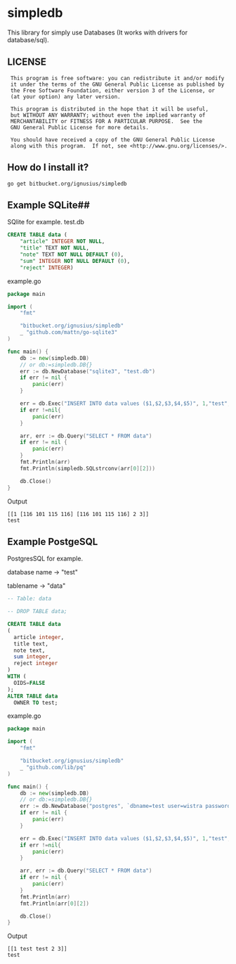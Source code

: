 # simpledb #

This library for simply use Databases (It works with drivers for database/sql).

## LICENSE ##
```
 This program is free software: you can redistribute it and/or modify
 it under the terms of the GNU General Public License as published by
 the Free Software Foundation, either version 3 of the License, or
 (at your option) any later version.

 This program is distributed in the hope that it will be useful,
 but WITHOUT ANY WARRANTY; without even the implied warranty of
 MERCHANTABILITY or FITNESS FOR A PARTICULAR PURPOSE.  See the
 GNU General Public License for more details.

 You should have received a copy of the GNU General Public License
 along with this program.  If not, see <http://www.gnu.org/licenses/>.
```
## How do I install it? ##
```
go get bitbucket.org/ignusius/simpledb
```

## Example SQLite##
SQlite for example.
test.db
```SQL
CREATE TABLE data (
    "article" INTEGER NOT NULL,
    "title" TEXT NOT NULL,
    "note" TEXT NOT NULL DEFAULT (0),
    "sum" INTEGER NOT NULL DEFAULT (0),
	"reject" INTEGER)
```
example.go

```go
package main

import (
	"fmt"

	"bitbucket.org/ignusius/simpledb"
	_ "github.com/mattn/go-sqlite3"
)

func main() {
	db := new(simpledb.DB)
	// or db:=simpledb.DB{}
	err := db.NewDatabase("sqlite3", "test.db")
	if err != nil {
		panic(err)
	}

	err = db.Exec("INSERT INTO data values ($1,$2,$3,$4,$5)", 1,"test","test",2,3)
	if err !=nil{
		panic(err)
	}

	arr, err := db.Query("SELECT * FROM data")
	if err != nil {
		panic(err)
	}
	fmt.Println(arr)
	fmt.Println(simpledb.SQLstrconv(arr[0][2]))

	db.Close()
}
```

Output
```
[[1 [116 101 115 116] [116 101 115 116] 2 3]]
test
```

## Example PostgeSQL ##
PostgresSQL for example.

database name -> "test"

tablename -> "data"

```SQL
-- Table: data

-- DROP TABLE data;

CREATE TABLE data
(
  article integer,
  title text,
  note text,
  sum integer,
  reject integer
)
WITH (
  OIDS=FALSE
);
ALTER TABLE data
  OWNER TO test;
```
example.go
```go
package main

import (
	"fmt"

	"bitbucket.org/ignusius/simpledb"
	_ "github.com/lib/pq"
)

func main() {
	db := new(simpledb.DB)
	// or db:=simpledb.DB{}
	err := db.NewDatabase("postgres", `dbname=test user=wistra password=wistrapass host=192.168.27.23 port=5432  sslmode=disable`)
	if err != nil {
		panic(err)
	}

	err = db.Exec("INSERT INTO data values ($1,$2,$3,$4,$5)", 1,"test","test",2,3)
	if err !=nil{
		panic(err)
	}

	arr, err := db.Query("SELECT * FROM data")
	if err != nil {
		panic(err)
	}
	fmt.Println(arr)
	fmt.Println(arr[0][2])

	db.Close()
}
```


Output
```
[[1 test test 2 3]]
test
```
